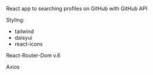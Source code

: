 React app to searching profiles on GitHub with GitHub API

Styling:

- tailwind
- daisyui
- react-icons

React-Router-Dom v.6

Axios
